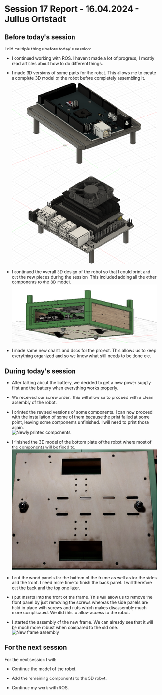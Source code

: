 # Session 17 Report - 16.04.2024 - Julius Ortstadt

## Before today's session
I did multiple things before today's session:
- I continued working with ROS. 
I haven't made a lot of progress, I mostly read articles about how to do different things.

- I made 3D versions of some parts for the robot. 
This allows me to create a complete 3D model of the robot before completely assembling it.\
![Arduino Assembly](/Documentation/Session_Reports/Julius/Pictures/Session_17/Arduino_Assembly.png)\
![Jetson Assembly](/Documentation/Session_Reports/Julius/Pictures/Session_17/Jetson_Assembly.png)
- I continued the overall 3D design of the robot so that I could print and cut the new pieces during the session.
This included adding all the other components to the 3D model.\
![3D model](/Documentation/Session_Reports/Julius/Pictures/Session_17/Robot.png)

- I made some new charts and docs for the project. This allows us to keep everything organized and so we know what still needs to be done etc.


## During today's session
- After talking about the battery, we decided to get a new power supply first and the battery when everything works properly. 

- We received our screw order.
This will allow us to proceed with a clean assembly of the robot.

- I printed the revised versions of some components.
I can now proceed with the installation of some of them because the print failed at some point, leaving some components unfinished. 
I will need to print those again.\
![Newly printed components](/Documentation/Session_Reports/Julius/Pictures/Session_17/Parts.jpg)

- I finished the 3D model of the bottom plate of the robot where most of the components will be fixed to.\
![Bottom plate](/Documentation/Session_Reports/Julius/Pictures/Session_17/Bottom_Plate.jpg)

- I cut the wood panels for the bottom of the frame as well as for the sides and the front.
I need more time to finish the back panel. 
I will therefore cut the back and the top one later.

- I put inserts into the front of the frame.
This will allow us to remove the front panel by just removing the screws whereas the side panels are hold in place with screws and nuts which makes disassembly much more complicated.
We did this to allow access to the robot.

- I started the assembly of the new frame.
We can already see that it will be much more robust when compared to the old one.\
![New frame assembly](/Documentation/Session_Reports/Julius/Pictures/Session_17/Frame.jpg)


## For the next session
For the next session I will:
- Continue the model of the robot.

- Add the remaining components to the 3D robot.

- Continue my work with ROS.


